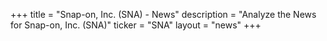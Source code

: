 +++
title = "Snap-on, Inc. (SNA) - News"
description = "Analyze the News for Snap-on, Inc. (SNA)"
ticker = "SNA"
layout = "news"
+++

